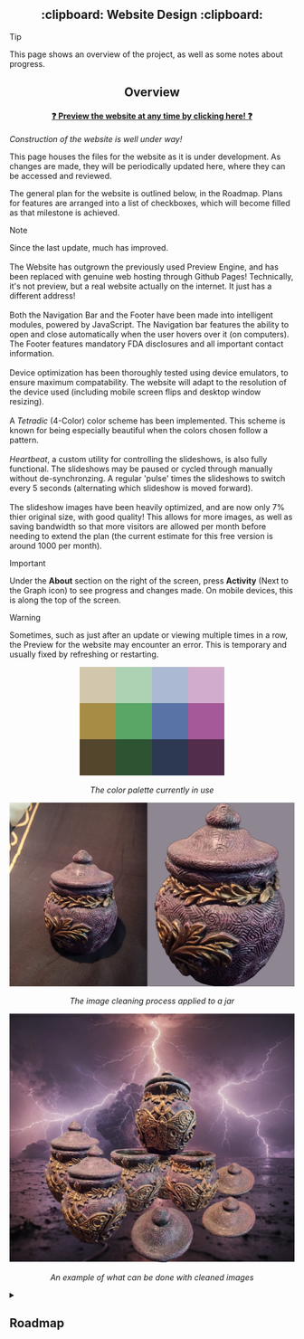 <a name="top"></a>

<h2 align="center">
:clipboard: Website Design :clipboard:
</h2>

> [!Tip]
> This page shows an overview of the project, as well as some notes about progress.

<!-- Main Overview -->
<h2 align="center"> Overview </h2>

<h4 align="center">
  
  [:question: Preview the website at any time by clicking here! :question:](https://fennifae.github.io/)
</h4>

*Construction of the website is well under way!*

This page houses the files for the website as it is under development. As changes are made, they will be periodically updated here, where they can be accessed and reviewed.

The general plan for the website is outlined below, in the Roadmap. Plans for features are arranged into a list of checkboxes, which will become filled as that milestone is achieved.

> [!Note]
> Since the last update, much has improved. <br/><br/>
The Website has outgrown the previously used Preview Engine, and has been replaced with genuine web hosting through Github Pages! Technically, it's not preview, but a real website actually on the internet. It just has a different address!<br/><br/>
Both the Navigation Bar and the Footer have been made into intelligent modules, powered by JavaScript. The Navigation bar features the ability to open and close automatically when the user hovers over it (on computers). The Footer features mandatory FDA disclosures and all important contact information. <br/><br/>
Device optimization has been thoroughly tested using device emulators, to ensure maximum compatability. The website will adapt to the resolution of the device used (including mobile screen flips and desktop window resizing). <br/><br/>
A <i>Tetradic</i> (4-Color) color scheme has been implemented. This scheme is known for being especially beautiful when the colors chosen follow a pattern.<br/><br/><i>Heartbeat</i>, a custom utility for controlling the slideshows, is also fully functional. The slideshows may be paused or cycled through manually without de-synchronzing. A regular 'pulse' times the slideshows to switch every 5 seconds (alternating which slideshow is moved forward).<br/><br/>
The slideshow images have been heavily optimized, and are now only 7% thier original size, with good quality! This allows for more images, as well as saving bandwidth so that more visitors are allowed per month before needing to extend the plan (the current estimate for this free version is around 1000 per month).

> [!Important]
> Under the **About** section on the right of the screen, press **Activity** (Next to the Graph icon) to see progress and changes made. On mobile devices, this is along the top of the screen.

> [!Warning]
> Sometimes, such as just after an update or viewing multiple times in a row, the Preview for the website may encounter an error. This is temporary and usually fixed by refreshing or restarting.

<div style="text-align:center">

![alt text](./Images/Palette.png)

</div>
<div style="text-align:center">

*The color palette currently in use*

</div>

<div style="text-align:center">

![alt text](./Images/Jar.png)

</div>
<div style="text-align:center">

*The image cleaning process applied to a jar*

</div>

<div style="text-align:center">

![alt text](./Images/Jars_Display_Lightning.png)

</div>
<div style="text-align:center">

*An example of what can be done with cleaned images*

</div>

<!-- Roadmap -->
<details>
  <summary><h2>Roadmap</h2></summary>

### *Roadmap* :white_check_mark:
- [x] *Complete the roadmap*

<table><tr><td>

### Age Restriction :white_check_mark:

- [x] A page which redirects to the homepage upon confirming age


> *This page sholud have an inviting layout, featuring a panel with two buttons. One should allow the user to confirm that they are over 21, while the other exits the page.*

<br></td></tr></table>
<table><tr><td>

### Homepage :white_check_mark:
- [x] Welcome (Who we are)

> *The 'welcome' section is the first thing the user sees (after age verification). This should be inviting and colorful, drawing the user further into the site. Some simple text can accompany some general images of the store.*

- [x] General information (About us)

> *The 'general information' panel should showcase some pictures of the store, as well as stating a some simple information about it, such as how long the store has been open.*

-  ~~Product showcase (Featured products)~~

> ~~*The 'product showcase' panel should display a slideshow of high-quality images, captioned with simple information about the items. Clicking on one of these images would direct the user to the main page for those products.*~~

> [!Important]
> **__The 'Product Showcase' feature has not been implemented, as it seemed redundant given the rest of the website's design. This has been replaced by the store hours and an interactive map.__**


- [x] Footer (Contact info)

> *The 'footer' (at the bootm of the page) typically has the store's phone number, email, and address.*

<br></td></tr></table>
<table><tr><td>

### The Lounge :white_check_mark:

- [x] Showcase the Lounge

> *This page should feature pictures of the lounge from many different angles, stating various features such as the TV, chalkboard, and games. Some information can be included here which references memberships.*

<br></td></tr></table>
<table><tr><td>

### Crystals :o:

- [x] Arrange into general categories

> *Due to the revolving nature of inventory, stones can be described better by general type (Jewelery, Obelisk, Geode) than by direct description (3" Amethyst Palm). The 'categories' panel should feature pictures with collections of items belonging to that category. Clicking one of these images would bring the user to a page with some examples.*

- [ ] Showcase products individually (Images and descriptions)

> *Due to the revolving nature of inventory, stones are show as examples of the products available at the store. These sub-pages should feature as many images of the current inventory as possible. It should be clearly implied that these items may not always be in stock, and that the customer should 'discover'.*

> [!Important]
> **__The 'Product Showcase' feature will likely be replaced by two automatic slideshows with generalized descriptions. A central interactive panel will provide pictures and descriptions of products which are sure to stay in stock, such as quartz and amethyst. The current design features stones at the top of the page, leading into jewelry farther down. This page is currently under constructon. <br/><br/>This page could reasonably house a widget, such as a horoscope or positive quotes.__**

<br></td></tr></table>
<table><tr><td>

### CBD Products :o:

- [ ] Arrange into general categories
- [ ] Showcase products individually (Images and descriptions)

> *This page will follow a similar design to the 'crystals' page. Legal disclaimers will be placed where necessary.*

<br></td></tr></table>
<table><tr><td>

### Decor :o:

- [ ] Arrange into general categories
- [ ] Showcase products individually (Images and descriptions)

> *This page will also follow a similar design to the 'crystals' page. Categories include items such as tapestries, insence products, and artwork.*

> [!Important]
> **__The 'Product Showcase' feature will likely be replaced by two automatic slideshows with generalized descriptions. A central interactive panel will provide pictures and descriptions of products which are sure to stay in stock, such as incense and sage. The design for this page is currently using the slideshows from the 'Stones' page as placeholders. It will feature decorations such as tapestries at the top of the page, leading into incense and crystal holders farther down.<br/><br/>This page will likely be simpler than the 'Stones' page.__**

<br></td></tr></table>
</details>
